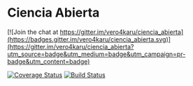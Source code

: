 # Ciencia Abierta

[![Join the chat at https://gitter.im/vero4karu/ciencia_abierta](https://badges.gitter.im/vero4karu/ciencia_abierta.svg)](https://gitter.im/vero4karu/ciencia_abierta?utm_source=badge&utm_medium=badge&utm_campaign=pr-badge&utm_content=badge)

[![Coverage Status](https://coveralls.io/repos/vero4karu/ciencia_abierta/badge.svg?branch=master&service=github)](https://coveralls.io/github/vero4karu/ciencia_abierta?branch=master)
[![Build Status](https://travis-ci.org/vero4karu/ciencia_abierta.svg?branch=master)](https://travis-ci.org/vero4karu/ciencia_abierta)
